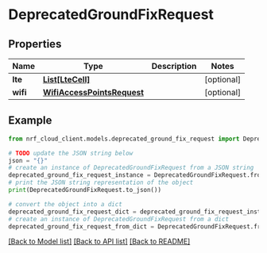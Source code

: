 # DeprecatedGroundFixRequest


## Properties

Name | Type | Description | Notes
------------ | ------------- | ------------- | -------------
**lte** | [**List[LteCell]**](LteCell.md) |  | [optional] 
**wifi** | [**WifiAccessPointsRequest**](WifiAccessPointsRequest.md) |  | [optional] 

## Example

```python
from nrf_cloud_client.models.deprecated_ground_fix_request import DeprecatedGroundFixRequest

# TODO update the JSON string below
json = "{}"
# create an instance of DeprecatedGroundFixRequest from a JSON string
deprecated_ground_fix_request_instance = DeprecatedGroundFixRequest.from_json(json)
# print the JSON string representation of the object
print(DeprecatedGroundFixRequest.to_json())

# convert the object into a dict
deprecated_ground_fix_request_dict = deprecated_ground_fix_request_instance.to_dict()
# create an instance of DeprecatedGroundFixRequest from a dict
deprecated_ground_fix_request_from_dict = DeprecatedGroundFixRequest.from_dict(deprecated_ground_fix_request_dict)
```
[[Back to Model list]](../README.md#documentation-for-models) [[Back to API list]](../README.md#documentation-for-api-endpoints) [[Back to README]](../README.md)


